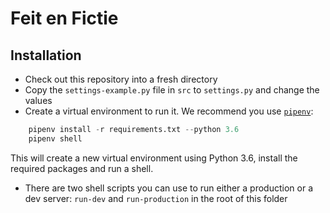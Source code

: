 # Feit en Fictie

## Installation
* Check out this repository into a fresh directory
* Copy the `settings-example.py` file in `src` to `settings.py` and change the values
* Create a virtual environment to run it. We recommend you use [`pipenv`](https://docs.pipenv.org/):
```python
    pipenv install -r requirements.txt --python 3.6
    pipenv shell
```
This will create a new virtual environment using Python 3.6, install the required packages and run a shell.
* There are two shell scripts you can use to run either a production or a dev server: `run-dev` and `run-production` in the root of this folder